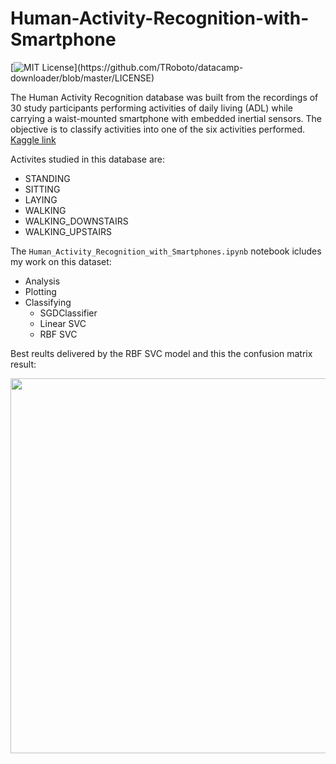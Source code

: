 # Human-Activity-Recognition-with-Smartphone
[![MIT License](https://img.shields.io/apm/l/atomic-design-ui.svg?)](https://github.com/TRoboto/datacamp-downloader/blob/master/LICENSE)

The Human Activity Recognition database was built from the recordings of 30 study participants performing activities of daily living (ADL) while carrying a waist-mounted smartphone with embedded inertial sensors. The objective is to classify activities into one of the six activities performed.
[Kaggle link](https://www.kaggle.com/uciml/human-activity-recognition-with-smartphones)


Activites studied in this database are:
  - STANDING
  - SITTING
  - LAYING
  - WALKING
  - WALKING_DOWNSTAIRS
  - WALKING_UPSTAIRS

The `Human_Activity_Recognition_with_Smartphones.ipynb` notebook icludes my work on this dataset:
  - Analysis
  - Plotting
  - Classifying
    - SGDClassifier
    - Linear SVC
    - RBF SVC
 
Best reults delivered by the RBF SVC model and this the confusion matrix result:

<img src= "Images/RBF%20SVC%20predictions%20Confusion%20Matrix.png" height="600">
